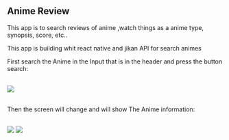 ## Anime Review

<p>This app is to search reviews of anime ,watch things as a anime type, synopsis, score, etc..</p>

<p>This app is building whit react native and  jikan API for search animes</p>

<p>First search the Anime in the Input that is in the header and press the button search:</p>

<br>

<img src="https://res.cloudinary.com/dtyobwis5/image/upload/v1607120461/Anime%20Review/Screenshot_20201204-181233_kwivqn.png"/>

<br/>
<br/>

<p>Then the screen will change and will show The Anime information:</p>

<br>

<img src="https://res.cloudinary.com/dtyobwis5/image/upload/v1607120457/Anime%20Review/Screenshot_20201203-185449_rnf66s.png"/>

<img src="https://res.cloudinary.com/dtyobwis5/image/upload/v1607120456/Anime%20Review/Screenshot_20201203-185636_skx6si.png"/>